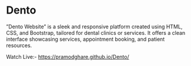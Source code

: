 # Dento
”Dento Website” is a sleek and responsive platform created using HTML, CSS, and Bootstrap, tailored for dental clinics or services. It offers a clean interface showcasing services, appointment booking, and patient resources.

Watch Live:-
https://pramodghare.github.io/Dento/
